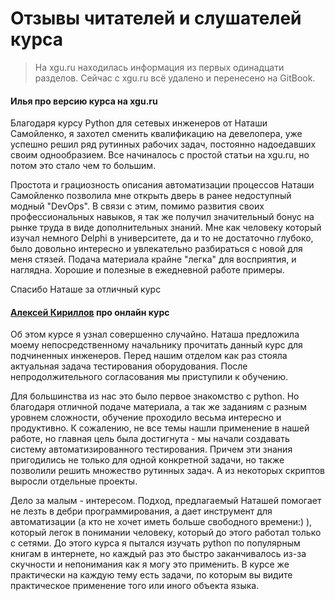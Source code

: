 # Отзывы читателей и слушателей курса

> На xgu.ru находилась информация из первых одинадцати разделов. Сейчас с xgu.ru всё удалено и перенесено на GitBook.

#### Илья про версию курса на xgu.ru

Благодаря курсу Python для сетевых инженеров от Наташи Самойленко, я захотел сменить квалификацию на девелопера, уже успешно решил ряд рутинных рабочих задач, постоянно надоедавших своим однообразием.
Все начиналось с простой статьи на xgu.ru, но потом это стало чем то большим.

Простота и грациозность описания автоматизации процессов Наташи Самойленко позволила мне открыть дверь в ранее недоступный  модный "DevOps".
В связи с этим, помимо развития своих профессиональных навыков, я так же получил значительный бонус на рынке труда в виде дополнительных знаний.
Мне как человеку который изучал немного Delphi в университете, да и то не достаточно глубоко, было довольно интересно и увлекательно разбираться с новой для меня стязей.
Подача материала крайне "легка" для восприятия, и наглядна. Хорошие и полезные в ежедневной работе примеры.   

Спасибо Наташе за отличный курс

#### [Алексей Кириллов](https://www.linkedin.com/in/aleksei-kirillov-20a7b3a9/) про онлайн курс

Об этом курсе я узнал совершенно случайно.
Наташа предложила моему непосредственному начальнику прочитать данный курс для подчиненных инженеров.
Перед нашим отделом как раз стояла актуальная задача тестирования оборудования.
После непродолжительного согласования мы приступили к обучению. 

Для большинства из нас это было первое знакомство с python.
Но благодаря отличной подаче материала, а так же заданиям с разным уровнем сложности, обучение проходило весьма интересно и продуктивно.
К сожалению, не все темы нашли применение в нашей работе, но главная цель была достигнута - мы начали создавать систему автоматизированного тестирования.
Причем эти знания пригодились не только для одной конкретной задачи, но также позволили решить множество рутинных задач.
А из некоторых скриптов выросли отдельные проекты.  

Дело за малым - интересом.
Подход, предлагаемый Наташей помогает не лезть в дебри программирования, а дает инструмент для автоматизации (а кто не хочет иметь больше свободного времени:) ), который легок в понимании человеку, который до этого работал только с сетями.
До этого курса я пытался изучать python по популярным книгам в интернете, но каждый раз это быстро заканчивалось из-за скучности и непонимания как я могу это применить.
В курсе же практически на каждую тему есть задачи, по которым вы видите практическое применение того или иного объекта языка.

